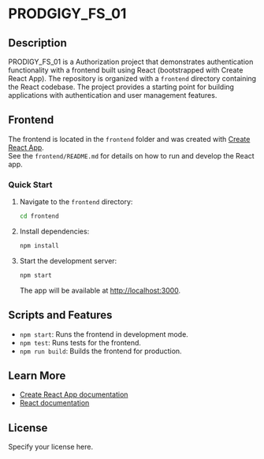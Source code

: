 # PRODGIGY_FS_01

## Description

PRODIGY_FS_01 is a Authorization project that demonstrates authentication functionality with a frontend built using React (bootstrapped with Create React App). The repository is organized with a `frontend` directory containing the React codebase. The project provides a starting point for building applications with authentication and user management features.

## Frontend

The frontend is located in the `frontend` folder and was created with [Create React App](https://github.com/facebook/create-react-app).  
See the `frontend/README.md` for details on how to run and develop the React app.

### Quick Start

1. Navigate to the `frontend` directory:
   ```sh
   cd frontend
   ```

2. Install dependencies:
   ```sh
   npm install
   ```

3. Start the development server:
   ```sh
   npm start
   ```
   The app will be available at [http://localhost:3000](http://localhost:3000).

## Scripts and Features

- `npm start`: Runs the frontend in development mode.
- `npm test`: Runs tests for the frontend.
- `npm run build`: Builds the frontend for production.

## Learn More

- [Create React App documentation](https://facebook.github.io/create-react-app/docs/getting-started)
- [React documentation](https://reactjs.org/)

## License

Specify your license here.
